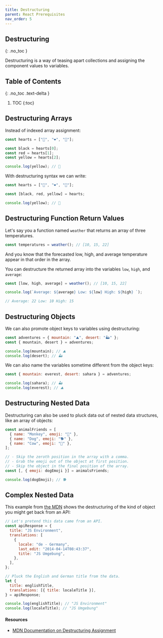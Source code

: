 ```yaml
---
title: Destructuring
parent: React Prerequisites
nav_order: 5
---
```


<!--prettier-ignore-start-->
## Destructuring 
{: .no_toc }

Destructuring is a way of teasing apart collections and assigning the component values to variables.

## Table of Contents
{: .no_toc .text-delta }  

1. TOC
{:toc}

<!--prettier-ignore-end-->

## Destructuring Arrays

Instead of indexed array assignment:

```javascript
const hearts = ["🖤", "❤️", "💛"];

const black = hearts[0];
const red = hearts[1];
const yellow = hearts[2];

console.log(yellow); // 💛
```

With destructuring syntax we can write:

```javascript
const hearts = ["🖤", "❤️", "💛"];

const [black, red, yellow] = hearts;

console.log(yellow); // 💛
```

## Destructuring Function Return Values

Let's say you a function named `weather` that returns an array of three temperatures.

```javascript
const temperatures = weather(); // [10, 15, 22]
```

And you know that the forecasted low, high, and average temperature appear in that order in the array.

You can destructure the returned array into the variables `low`, `high`, and `average`:

```javascript
const [low, high, average] = weather(); // [10, 15, 22]

console.log(`Average: ${average} Low: ${low} High: ${high} `);

// Average: 22 Low: 10 High: 15
```

## Destructuring Objects

We can also promote object keys to variables using destructuring:

```javascript
const adventures = { mountain: "⛰️", desert: "🏜️" };
const { mountain, desert } = adventures;

console.log(mountain); // ⛰️
console.log(desert); // 🏜️
```

We can also name the variables sometime different from the object keys:

```javascript
const { mountain: everest, desert: sahara } = adventures;

console.log(sahara); // 🏜️
console.log(everest); // ⛰️
```

## Destructuring Nested Data

Destructuring can also be used to pluck data out of nested data structures, like an array of objects:

```javascript
const animalFriends = [
  { name: "Monkey", emoji: "🐒" },
  { name: "Dog", emoji: "🐕" },
  { name: "Cow", emoji: "🐄" },
];

// - Skip the zeroth position in the array with a comma.
// - Grab the emoji out of the object at first position.
// - Skip the object in the final position of the array.
const [, { emoji: dogEmoji }] = animalsFriends;

console.log(dogEmoji); // 🐕
```

## Complex Nested Data

This example from [the MDN](https://developer.mozilla.org/en-US/docs/Web/JavaScript/Reference/Operators/Destructuring_assignment#Nested_object_and_array_destructuring) shows the destructuring of the kind of object you might get back from an API:

```javascript
// Let's pretend this data came from an API.
const apiResponse = {
  title: "JS Environment",
  translations: [
    {
      locale: "de - Germany",
      last_edit: "2014-04-14T08:43:37",
      title: "JS Umgebung",
    },
  ],
};

// Pluck the English and German title from the data.
let {
  title: englishTitle,
  translations: [{ title: localeTitle }],
} = apiResponse;

console.log(englishTitle); // "JS Environment"
console.log(localeTitle); // "JS Umgebung"
```

#### Resources

- [MDN Documentation on Destructuring Assignment](https://developer.mozilla.org/en-US/docs/Web/JavaScript/Reference/Operators/Destructuring_assignment)

